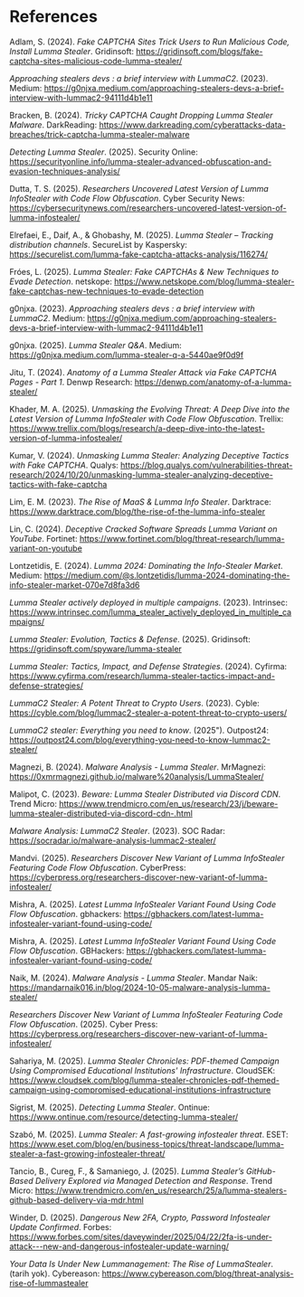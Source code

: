 # References

Adlam, S. (2024). _Fake CAPTCHA Sites Trick Users to Run Malicious Code, Install Lumma Stealer_. Gridinsoft: <https://gridinsoft.com/blogs/fake-captcha-sites-malicious-code-lumma-stealer/>

_Approaching stealers devs : a brief interview with LummaC2_. (2023). Medium: <https://g0njxa.medium.com/approaching-stealers-devs-a-brief-interview-with-lummac2-94111d4b1e11>

Bracken, B. (2024). _Tricky CAPTCHA Caught Dropping Lumma Stealer Malware_. DarkReading: <https://www.darkreading.com/cyberattacks-data-breaches/trick-captcha-lumma-stealer-malware>

_Detecting Lumma Stealer_. (2025). Security Online: <https://securityonline.info/lumma-stealer-advanced-obfuscation-and-evasion-techniques-analysis/>

Dutta, T. S. (2025). _Researchers Uncovered Latest Version of Lumma InfoStealer with Code Flow Obfuscation_. Cyber Security News: <https://cybersecuritynews.com/researchers-uncovered-latest-version-of-lumma-infostealer/>

Elrefaei, E., Daif, A., & Ghobashy, M. (2025). _Lumma Stealer – Tracking distribution channels_. SecureList by Kaspersky: <https://securelist.com/lumma-fake-captcha-attacks-analysis/116274/>

Fróes, L. (2025). _Lumma Stealer: Fake CAPTCHAs & New Techniques to Evade Detection_. netskope: <https://www.netskope.com/blog/lumma-stealer-fake-captchas-new-techniques-to-evade-detection>

g0njxa. (2023). _Approaching stealers devs : a brief interview with LummaC2_. Medium: <https://g0njxa.medium.com/approaching-stealers-devs-a-brief-interview-with-lummac2-94111d4b1e11>

g0njxa. (2025). _Lumma Stealer Q&A_. Medium: <https://g0njxa.medium.com/lumma-stealer-q-a-5440ae9f0d9f>

Jitu, T. (2024). _Anatomy of a Lumma Stealer Attack via Fake CAPTCHA Pages - Part 1_. Denwp Research: <https://denwp.com/anatomy-of-a-lumma-stealer/>

Khader, M. A. (2025). _Unmasking the Evolving Threat: A Deep Dive into the Latest Version of Lumma InfoStealer with Code Flow Obfuscation_. Trellix: <https://www.trellix.com/blogs/research/a-deep-dive-into-the-latest-version-of-lumma-infostealer/>

Kumar, V. (2024). _Unmasking Lumma Stealer: Analyzing Deceptive Tactics with Fake CAPTCHA_. Qualys: <https://blog.qualys.com/vulnerabilities-threat-research/2024/10/20/unmasking-lumma-stealer-analyzing-deceptive-tactics-with-fake-captcha>

Lim, E. M. (2023). _The Rise of MaaS & Lumma Info Stealer_. Darktrace: <https://www.darktrace.com/blog/the-rise-of-the-lumma-info-stealer>

Lin, C. (2024). _Deceptive Cracked Software Spreads Lumma Variant on YouTube_. Fortinet: <https://www.fortinet.com/blog/threat-research/lumma-variant-on-youtube>

Lontzetidis, E. (2024). _Lumma 2024: Dominating the Info-Stealer Market_. Medium: <https://medium.com/@s.lontzetidis/lumma-2024-dominating-the-info-stealer-market-070e7d8fa3d6>

_Lumma Stealer actively deployed in multiple campaigns_. (2023). Intrinsec: <https://www.intrinsec.com/lumma_stealer_actively_deployed_in_multiple_campaigns/>

_Lumma Stealer: Evolution, Tactics & Defense_. (2025). Gridinsoft: <https://gridinsoft.com/spyware/lumma-stealer>

_Lumma Stealer: Tactics, Impact, and Defense Strategies_. (2024). Cyfirma: <https://www.cyfirma.com/research/lumma-stealer-tactics-impact-and-defense-strategies/>

_LummaC2 Stealer: A Potent Threat to Crypto Users_. (2023). Cyble: <https://cyble.com/blog/lummac2-stealer-a-potent-threat-to-crypto-users/>

_LummaC2 stealer: Everything you need to know_. (2025"). Outpost24: <https://outpost24.com/blog/everything-you-need-to-know-lummac2-stealer/>

Magnezi, B. (2024). _Malware Analysis - Lumma Stealer_. MrMagnezi: <https://0xmrmagnezi.github.io/malware%20analysis/LummaStealer/>

Malipot, C. (2023). _Beware: Lumma Stealer Distributed via Discord CDN_. Trend Micro: <https://www.trendmicro.com/en_us/research/23/j/beware-lumma-stealer-distributed-via-discord-cdn-.html>

_Malware Analysis: LummaC2 Stealer_. (2023). SOC Radar: <https://socradar.io/malware-analysis-lummac2-stealer/>

Mandvi. (2025). _Researchers Discover New Variant of Lumma InfoStealer Featuring Code Flow Obfuscation_. CyberPress: <https://cyberpress.org/researchers-discover-new-variant-of-lumma-infostealer/>

Mishra, A. (2025). _Latest Lumma InfoStealer Variant Found Using Code Flow Obfuscation_. gbhackers: <https://gbhackers.com/latest-lumma-infostealer-variant-found-using-code/>

Mishra, A. (2025). _Latest Lumma InfoStealer Variant Found Using Code Flow Obfuscation_. GBHackers: <https://gbhackers.com/latest-lumma-infostealer-variant-found-using-code/>

Naik, M. (2024). _Malware Analysis - Lumma Stealer_. Mandar Naik: <https://mandarnaik016.in/blog/2024-10-05-malware-analysis-lumma-stealer/>

_Researchers Discover New Variant of Lumma InfoStealer Featuring Code Flow Obfuscation_. (2025). Cyber Press: <https://cyberpress.org/researchers-discover-new-variant-of-lumma-infostealer/>

Sahariya, M. (2025). _Lumma Stealer Chronicles: PDF-themed Campaign Using Compromised Educational Institutions' Infrastructure_. CloudSEK: <https://www.cloudsek.com/blog/lumma-stealer-chronicles-pdf-themed-campaign-using-compromised-educational-institutions-infrastructure>

Sigrist, M. (2025). _Detecting Lumma Stealer_. Ontinue: <https://www.ontinue.com/resource/detecting-lumma-stealer/>

Szabó, M. (2025). _Lumma Stealer: A fast-growing infostealer threat_. ESET: <https://www.eset.com/blog/en/business-topics/threat-landscape/lumma-stealer-a-fast-growing-infostealer-threat/>

Tancio, B., Cureg, F., & Samaniego, J. (2025). _Lumma Stealer’s GitHub-Based Delivery Explored via Managed Detection and Response_. Trend Micro: <https://www.trendmicro.com/en_us/research/25/a/lumma-stealers-github-based-delivery-via-mdr.html>

Winder, D. (2025). _Dangerous New 2FA, Crypto, Password Infostealer Update Confirmed_. Forbes: <https://www.forbes.com/sites/daveywinder/2025/04/22/2fa-is-under-attack---new-and-dangerous-infostealer-update-warning/>

_Your Data Is Under New Lummanagement: The Rise of LummaStealer_. (tarih yok). Cybereason: <https://www.cybereason.com/blog/threat-analysis-rise-of-lummastealer>

